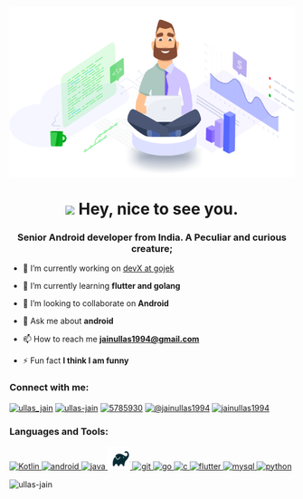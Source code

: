 <img align="center" height="300px" src="/src/cover.gif" />

<h1 align="center">
	<img src="https://emojis.slackmojis.com/emojis/images/1531849430/4246/blob-sunglasses.gif?1531849430" width="30"/> 
    Hey, nice to see you.
</h1><h3 align="center">Senior Android developer from India. A Peculiar and curious creature;</h3>

- 🔭 I’m currently working on [devX at gojek](https://www.gojek.io/)

- 🌱 I’m currently learning **flutter and golang**

- 👯 I’m looking to collaborate on **Android**

- 💬 Ask me about **android**

- 📫 How to reach me **jainullas1994@gmail.com**

- ⚡ Fun fact **I think I am funny**

<p align="left">
<h3 align="left">Connect with me:</h3>
<a href="https://twitter.com/ullas_jain" target="blank"><img align="center" src="https://cdn.jsdelivr.net/npm/simple-icons@3.0.1/icons/twitter.svg" alt="ullas_jain" height="30" width="40" /></a>
<a href="https://linkedin.com/in/ullas-jain" target="blank"><img align="center" src="https://cdn.jsdelivr.net/npm/simple-icons@3.0.1/icons/linkedin.svg" alt="ullas-jain" height="30" width="40" /></a>
<a href="https://stackoverflow.com/users/5785930" target="blank"><img align="center" src="https://cdn.jsdelivr.net/npm/simple-icons@3.0.1/icons/stackoverflow.svg" alt="5785930" height="30" width="40" /></a>
<a href="https://medium.com/@jainullas1994" target="blank"><img align="center" src="https://cdn.jsdelivr.net/npm/simple-icons@3.0.1/icons/medium.svg" alt="@jainullas1994" height="30" width="40" /></a>
<a href="https://codeforces.com/profile/jainullas1994" target="blank"><img align="center" src="https://cdn.jsdelivr.net/npm/simple-icons@3.0.1/icons/codeforces.svg" alt="jainullas1994" height="30" width="40" /></a>
</p>

<h3 align="left">Languages and Tools:</h3>
<p align="left">
	<a href="https://developer.android.com" target="_blank">
		<img src="https://avatars2.githubusercontent.com/u/1446536?s=200&v=4" alt="Kotlin" width="40" height="40"/>
	</a>
	<a href="https://kotlinlang.org/" target="_blank">
		<img src="https://devicons.github.io/devicon/devicon.git/icons/android/android-original-wordmark.svg" alt="android" width="40" height="40"/>
	</a>
    <a href="https://www.java.com" target="_blank">
		<img src="https://devicons.github.io/devicon/devicon.git/icons/java/java-original-wordmark.svg" alt="java" width="40" height="40"/>
	</a>
        <a href="https://gradle.org/" target="_blank">
		<img src="src/gradle.png" alt="gradle" width="40" height="40"/>
	</a>
    <a href="https://git-scm.com/" target="_blank">
		<img src="https://www.vectorlogo.zone/logos/git-scm/git-scm-icon.svg" alt="git" width="40" height="40"/>
	</a>
	<a href="https://golang.org" target="_blank">
		<img src="https://devicons.github.io/devicon/devicon.git/icons/go/go-original.svg" alt="go" width="40" height="40"/>
	</a>
	<a href="https://www.cprogramming.com/" target="_blank">
		<img src="https://devicons.github.io/devicon/devicon.git/icons/c/c-original.svg" alt="c" width="40" height="40"/>
	</a>
	<a href="https://flutter.dev" target="_blank">
		<img src="https://www.vectorlogo.zone/logos/flutterio/flutterio-icon.svg" alt="flutter" width="40" height="40"/>
	</a>
	<a href="https://www.mysql.com/" target="_blank">
		<img src="https://devicons.github.io/devicon/devicon.git/icons/mysql/mysql-original-wordmark.svg" alt="mysql" width="40" height="40"/>
	</a>
	<a href="https://www.python.org" target="_blank">
		<img src="https://devicons.github.io/devicon/devicon.git/icons/python/python-original.svg" alt="python" width="40" height="40"/>
	</a>
</p>

<p>
	<img align="center" src="https://github-readme-stats.vercel.app/api/top-langs/?username=ullas-jain&layout=compact" alt="ullas-jain" />
</p>

